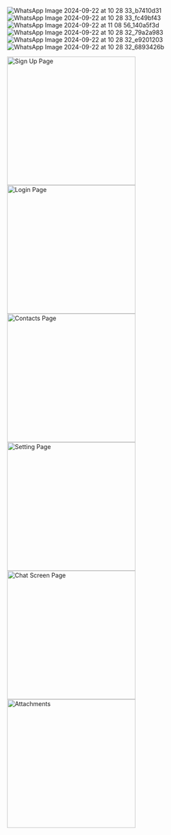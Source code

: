 ![WhatsApp Image 2024-09-22 at 10 28 33_b7410d31](https://github.com/user-attachments/assets/55581c88-dce5-435d-95a4-7649bb80126e)
![WhatsApp Image 2024-09-22 at 10 28 33_fc49bf43](https://github.com/user-attachments/assets/15c45f62-fa75-4c45-8759-200a330f349a)
![WhatsApp Image 2024-09-22 at 11 08 56_140a5f3d](https://github.com/user-attachments/assets/3968c491-4d32-45bf-a220-e08f01609e93)
![WhatsApp Image 2024-09-22 at 10 28 32_79a2a983](https://github.com/user-attachments/assets/54e27ce0-baca-4808-9c4c-b3a7e1c3610f)
![WhatsApp Image 2024-09-22 at 10 28 32_e9201203](https://github.com/user-attachments/assets/099f8740-dee0-47e3-9fc0-c573bf982370)
![WhatsApp Image 2024-09-22 at 10 28 32_6893426b](https://github.com/user-attachments/assets/c3726207-6b3c-4c2b-ab56-8dd84e98c134)


<img src="https://github.com/user-attachments/assets/55581c88-dce5-435d-95a4-7649bb80126e" alt="Sign Up Page" width="300" hight="100"/>

<img src="https://github.com/user-attachments/assets/15c45f62-fa75-4c45-8759-200a330f349a" alt="Login Page" width="300"/>

<img src="https://github.com/user-attachments/assets/3968c491-4d32-45bf-a220-e08f01609e93" alt="Contacts Page" width="300"/>

<img src="https://github.com/user-attachments/assets/54e27ce0-baca-4808-9c4c-b3a7e1c3610f" alt="Setting Page" width="300"/>

<img src="https://github.com/user-attachments/assets/099f8740-dee0-47e3-9fc0-c573bf982370" alt="Chat Screen Page" width="300"/>

<img src="https://github.com/user-attachments/assets/c3726207-6b3c-4c2b-ab56-8dd84e98c134" alt="Attachments" width="300"/>
